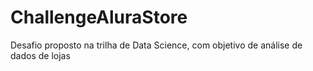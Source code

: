 # ChallengeAluraStore
Desafio proposto na trilha de Data Science, com objetivo de análise de dados de lojas
